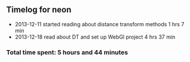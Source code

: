 ## Timelog for neon
* 2013-12-11 started reading about distance transform methods 1 hrs 7 min
* 2013-12-18 read about DT and set up WebGl project 4 hrs 37 min

### Total time spent: 5 hours and 44 minutes 